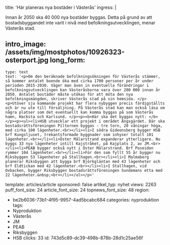 title: 'Här planeras nya bostäder i Västerås'
ingress: |
  <p>Innan år 2050 ska 40 000 nya bostäder byggas. Detta på grund av att bostadsbyggandet inte varit i nivå med befolkningsutvecklingen, menar Västerås stad.
  </p>
  
intro_image: /assets/img/mostphotos/10926323-osterport.jpg
long_form:
  -
    type: text
    text: '<p>Om den beräknade befolkningsökningen för Västerås stämmer, så kommer antalet boende öka med cirka 1700 personer per år under perioden 2015-2030. Väger man även in eventuella förändringar i befolkningsutvecklingen kan Västeråsborna vara över 200 000 innan år 2050. Antalet bostäder måste utökas för att möta den nya befolkningsmängden, skriver Västerås stad på sin hemsida. </p><p>Utöver sju kommande projekt har flera nybyggen precis färdigställts och är nu ute till försäljning. På Västerås stad kan man också läsa om några platser som det eventuellt kan komma byggas på som Västerås hamn, Hacksta och Karlsund. </p><p><b>Här ska det byggas nytt: </b></p><p><ul><li>HSB utvecklar ett projekt i området Ängsgärdet. Där ska bostadsrättsföreningen Piltornen byggas - tre torn, 20 våningar höga, med cirka 100 lägenheter.<br></li><li>I södra Gideonsberg bygger HSB brf Kungsljuset, trekantsformade byggnader som inhyser totalt 101 lägenheter.<br></li><li>Öster Mälarstrand expanderar ytterligare. Nu byggs 33 nya lägenheter intill Kajstråket, på Kajplats 2, av JM.<br></li><li>PEAB bygger också nytt i Öster Mälarstrand. Brf Poseidon rymmer 104 lägenheter.<br></li><li>För den som fyllt 55 år bygger nu Riksbyggen 53 lägenheter på Stallhagen.<br></li><li>I Malmaberg planerar Riksbyggen att bygga brf Björkgläntan med 43 lägenheter och brf Eldtickan med 42 lägenheter.<br></li><li>I Stallhagen, vid Oxbacken, bygger Riksbyggen bostadsrättsföreningen Sundemans etta med 22 lägenheter.&nbsp;<br></li></ul></p>'
template: articles/article
sponsored: false
artikel_typ: nyhet
views: 2263
puff_font_size: 24
article_font_size: 24
topnews_font_size: 48
region:
  - be2b6036-73b1-4f95-9957-4ad5bcabc684
categories: nyproduktion
tags:
  - Nyproduktion
  - Västerås
  - JM
  - PEAB
  - Riksbyggen
  - HSB
clicks: 33
id: 743d5c89-dc39-498b-878b-28d1c25ae56f

